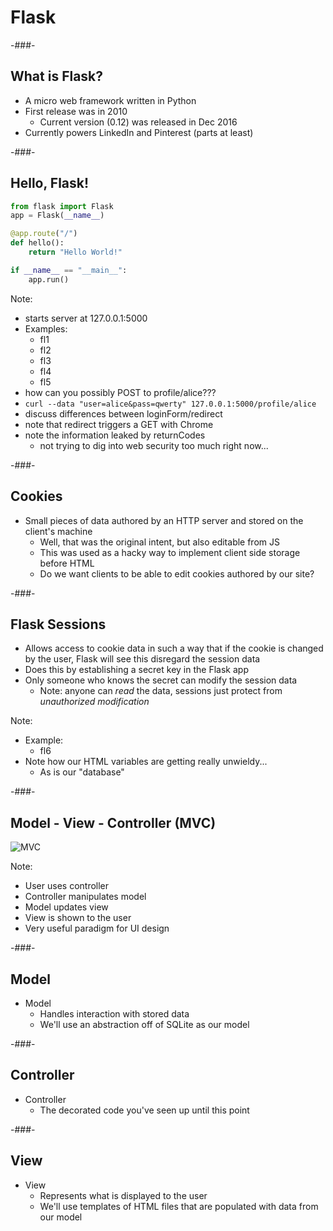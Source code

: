 # Flask

-###-

## What is Flask?

* A micro web framework written in Python
* First release was in 2010
    * Current version (0.12) was released in Dec 2016
* Currently powers LinkedIn and Pinterest (parts at least)

-###-

## Hello, Flask!

```python
from flask import Flask
app = Flask(__name__)

@app.route("/")
def hello():
    return "Hello World!"

if __name__ == "__main__":
    app.run()
```

Note:
* starts server at 127.0.0.1:5000
* Examples:
    * fl1
    * fl2
    * fl3
    * fl4
    * fl5
* how can you possibly POST to profile/alice???
* `curl --data "user=alice&pass=qwerty" 127.0.0.1:5000/profile/alice`
* discuss differences between loginForm/redirect
* note that redirect triggers a GET with Chrome
* note the information leaked by returnCodes
    * not trying to dig into web security too much right now...

-###-

## Cookies

* Small pieces of data authored by an HTTP server and stored on the client's machine
    * Well, that was the original intent, but also editable from JS
    * This was used as a hacky way to implement client side storage before HTML
    * Do we want clients to be able to edit cookies authored by our site?

-###-

## Flask Sessions

* Allows access to cookie data in such a way that if the cookie is changed by the user, Flask will see this disregard the session data
* Does this by establishing a secret key in the Flask app
* Only someone who knows the secret can modify the session data
    * Note: anyone can *read* the data, sessions just protect from *unauthorized modification*

Note:
* Example:
    * fl6
* Note how our HTML variables are getting really unwieldy...
    * As is our "database"

-###-

## Model - View - Controller (MVC)

![MVC](https://upload.wikimedia.org/wikipedia/commons/thumb/a/a0/MVC-Process.svg/1200px-MVC-Process.svg.png)

Note:
* User uses controller
* Controller manipulates model
* Model updates view
* View is shown to the user
* Very useful paradigm for UI design


-###-

## Model

* Model
    * Handles interaction with stored data
    * We'll use an abstraction off of SQLite as our model

-###-

## Controller

* Controller
    * The decorated code you've seen up until this point

-###-

## View

* View
    * Represents what is displayed to the user
    * We'll use templates of HTML files that are populated with data from our model
